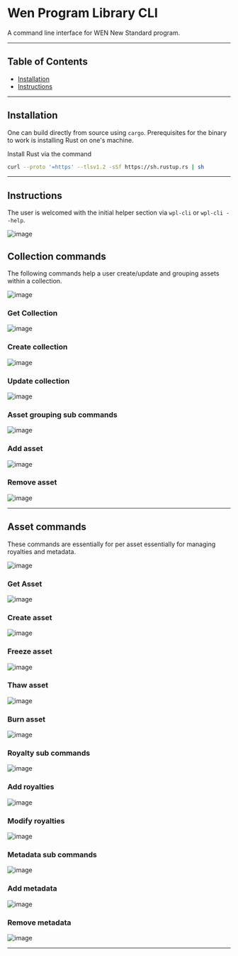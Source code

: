 # Wen Program Library CLI

A command line interface for WEN New Standard program.

---

## Table of Contents

- [Installation](#installation)
- [Instructions](#instructions)

---

## Installation

One can build directly from source using `cargo`. Prerequisites for the binary to work is installing Rust on one's machine.

Install Rust via the command

```sh
curl --proto '=https' --tlsv1.2 -sSf https://sh.rustup.rs | sh
```

---

## Instructions

The user is welcomed with the initial helper section via `wpl-cli` or `wpl-cli --help`.

![image](https://github.com/wen-community/wen-program-library/assets/32637757/84922290-efed-462c-bb2f-b1c6f39472f4)

## Collection commands

The following commands help a user create/update and grouping assets within a collection.

![image](https://github.com/wen-community/wen-program-library/assets/32637757/68d2fd54-40e3-4e73-8cf1-d367c433d837)

### Get Collection

![image](https://github.com/wen-community/wen-program-library/assets/32637757/f03269d0-baea-46cd-afec-17421d4baf14)

### Create collection

![image](https://github.com/wen-community/wen-program-library/assets/32637757/65e68b03-4510-419f-af71-07c1925b7bc7)

### Update collection

![image](https://github.com/wen-community/wen-program-library/assets/32637757/51130ae9-d053-4b42-b317-a71dec7a3ef9)

### Asset grouping sub commands

![image](https://github.com/wen-community/wen-program-library/assets/32637757/d6227d80-45b8-4882-a549-a8c078b069ad)

### Add asset

![image](https://github.com/wen-community/wen-program-library/assets/32637757/0824d5f4-8fee-441e-ace1-a473676acfa9)

### Remove asset

![image](https://github.com/wen-community/wen-program-library/assets/32637757/17cc9ff3-94e1-4908-a849-8947b619d200)

---

## Asset commands

These commands are essentially for per asset essentially for managing royalties and metadata.

![image](https://github.com/wen-community/wen-program-library/assets/32637757/7b9aa246-955b-4cec-9e1c-fad997fb4401)

### Get Asset

![image](https://github.com/wen-community/wen-program-library/assets/32637757/9248e02c-0b7d-4276-90fe-e008320afcc5)

### Create asset

![image](https://github.com/wen-community/wen-program-library/assets/32637757/fcaa8723-ec64-4765-a6af-329051efafb3)

### Freeze asset

![image](https://github.com/wen-community/wen-program-library/assets/32637757/a8ff794a-58d5-4e7a-b8e1-3e1bf0caa569)

### Thaw asset

![image](https://github.com/wen-community/wen-program-library/assets/32637757/0024b476-a16a-4584-b138-eb24f5397d67)

### Burn asset

![image](https://github.com/wen-community/wen-program-library/assets/32637757/5300f648-af5b-436d-9c96-5c367a9263bb)

### Royalty sub commands

![image](https://github.com/wen-community/wen-program-library/assets/32637757/c7948749-e08b-486e-a57e-e2fd7ec17a0e)

### Add royalties

![image](https://github.com/wen-community/wen-program-library/assets/32637757/20887365-1483-4dac-b909-e7957203b667)

### Modify royalties

![image](https://github.com/wen-community/wen-program-library/assets/32637757/7f84aa70-abe2-4ae2-b67a-37345f8b62c3)

### Metadata sub commands

![image](https://github.com/wen-community/wen-program-library/assets/32637757/596ea850-e39f-40b9-b5cc-9952e2e6c51a)

### Add metadata

![image](https://github.com/wen-community/wen-program-library/assets/32637757/f6d0b934-069e-4f61-b9bc-e3bd8c5b9985)

### Remove metadata

![image](https://github.com/wen-community/wen-program-library/assets/32637757/055ade61-fb14-42bd-95eb-81fb70fc04ee)

---
